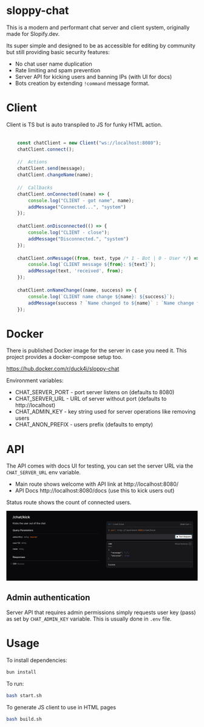 # sloppy-chat

This is a modern and performant chat server and client system, originally made for Slopify.dev.

Its super simple and designed to be as accessible for editing by community but still providing basic security features:
- No chat user name duplication
- Rate limiting and spam prevention 
- Server API for kicking users and banning IPs (with UI for docs)
- Bots creation by extending `!command` message format. 

# Client 

Client is TS but is auto transpiled to JS for funky HTML action.

```js

    const chatClient = new Client("ws://localhost:8080");
    chatClient.connect();

    //  Actions
    chatClient.send(message);
    chatClient.changeName(name);

    //  Callbacks
    chatClient.onConnected((name) => {
        console.log("CLIENT - got name", name);
        addMessage("Connected...", "system")
    });

    chatClient.onDisconnected(() => {
        console.log("CLIENT - close");
        addMessage("Disconnected.", "system")
    });

    chatClient.onMessage((from, text, type /* 1 - Bot | 0 - User */) => {
        console.log(`CLIENT message ${from}: ${text}`);
        addMessage(text, 'received', from);
    });
    
    chatClient.onNameChange((name, success) => {
        console.log(`CLIENT name change ${name}: ${success}`);
        addMessage(success ? `Name changed to ${name}` : `Name change failed`, 'system');
    });

```

# Docker 

There is published Docker image for the server in case you need it. This project provides a docker-compose setup too.

https://hub.docker.com/r/duck4i/sloppy-chat

Environment variables:
* CHAT_SERVER_PORT - port server listens on (defaults to 8080)
* CHAT_SERVER_URL - URL of server without port (defaults to http://localhost) 
* CHAT_ADMIN_KEY - key string used for server operations like removing users
* CHAT_ANON_PREFIX - users prefix (defaults to empty)

# API

The API comes with docs UI for testing, you can set the server URL via the `CHAT_SERVER_URL` env variable.

* Main route shows welcome with API link at http://localhost:8080/
* API Docs http://localhost:8080/docs (use this to kick users out)

Status route shows the count of connected users.

![Kick User](./doc/kick.png)


## Admin authentication 

Server API that requires admin permissions simply requests user key (pass) as set by `CHAT_ADMIN_KEY` variable.
This is usually done in `.env` file.


# Usage 

To install dependencies:

```bash
bun install
```

To run:

```bash
bash start.sh
```

To generate JS client to use in HTML pages
```bash
bash build.sh
```